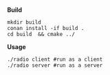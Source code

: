 **Build**

    mkdir build
    conan install -if build .
    cd build  && cmake ../

**Usage**

    ./radio client #run as a client
    ./radio server #run as a server
